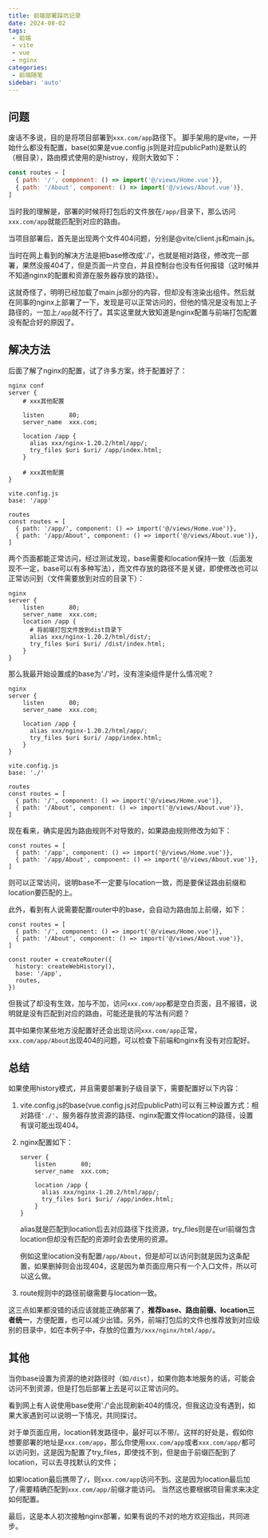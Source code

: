 ```yaml
---
title: 前端部署踩坑记录
date: 2024-08-02
tags:
 - 前端
 - vite
 - vue
 - nginx
categories: 
 - 前端随笔
sidebar: 'auto'
---
```

## 问题
废话不多说，目的是将项目部署到```xxx.com/app```路径下。
脚手架用的是vite，一开始什么都没有配置，base(如果是vue.config.js则是对应publicPath)是默认的（根目录），路由模式使用的是histroy，规则大致如下：
```js
const routes = [
  { path: '/', component: () => import('@/views/Home.vue')},
  { path: '/About', component: () => import('@/views/About.vue')},
]
```
当时我的理解是，部署的时候将打包后的文件放在```/app/```目录下，那么访问```xxx.com/app```就能匹配到对应的路由。

当项目部署后，首先是出现两个文件404问题，分别是@vite/client.js和main.js。

当时在网上看到的解决方法是把base修改成'./'，也就是相对路径，修改完一部署，果然没报404了，但是页面一片空白，并且控制台也没有任何报错（这时候并不知道nginx的配置和资源在服务器存放的路径）。

这就奇怪了，明明已经加载了main.js部分的内容，但却没有渲染出组件。然后就在同事的nginx上部署了一下，发现是可以正常访问的，但他的情况是没有加上子路径的，一加上```/app```就不行了。其实这里就大致知道是nginx配置与前端打包配置没有配合好的原因了。

## 解决方法
后面了解了nginx的配置，试了许多方案，终于配置好了：
```
nginx conf
server {
    # xxx其他配置

    listen       80;
    server_name  xxx.com;

    location /app {
      alias xxx/nginx-1.20.2/html/app/;
      try_files $uri $uri/ /app/index.html;
    }

    # xxx其他配置
}

vite.config.js
base: '/app'

routes
const routes = [
  { path: '/app/', component: () => import('@/views/Home.vue')},
  { path: '/app/About', component: () => import('@/views/About.vue')},
]
```
两个页面都能正常访问，经过测试发现，base需要和location保持一致（后面发现不一定，base可以有多种写法），而文件存放的路径不是关键，即使修改也可以正常访问到（文件需要放到对应的目录下）：
```
nginx
server {
    listen       80;
    server_name  xxx.com;
    location /app {
      # 将前端打包文件放到dist目录下
      alias xxx/nginx-1.20.2/html/dist/;
      try_files $uri $uri/ /dist/index.html;
    }
}
```

那么我最开始设置成的base为'./'时，没有渲染组件是什么情况呢？
```
nginx
server {
    listen       80;
    server_name  xxx.com;

    location /app {
      alias xxx/nginx-1.20.2/html/app/;
      try_files $uri $uri/ /app/index.html;
    }
}

vite.config.js
base: './'

routes
const routes = [
  { path: '/', component: () => import('@/views/Home.vue')},
  { path: '/About', component: () => import('@/views/About.vue')},
]
```
现在看来，确实是因为路由规则不对导致的，如果路由规则修改为如下：
```
const routes = [
  { path: '/app', component: () => import('@/views/Home.vue')},
  { path: '/app/About', component: () => import('@/views/About.vue')},
]
```
则可以正常访问，说明base不一定要与location一致，而是要保证路由前缀和location要匹配的上。

此外，看到有人说需要配置router中的base，会自动为路由加上前缀，如下：
```
const routes = [
  { path: '/', component: () => import('@/views/Home.vue')},
  { path: '/About', component: () => import('@/views/About.vue')},
]

const router = createRouter({
  history: createWebHistory(),
  base: '/app',
  routes,
})
```
但我试了却没有生效，加与不加，访问```xxx.com/app```都是空白页面，且不报错，说明就是没有匹配到对应的路由，可能还是我的写法有问题？

其中如果你某些地方没配置好还会出现访问```xxx.com/app```正常，```xxx.com/app/About```出现404的问题，可以检查下前端和nginx有没有对应配好。

## 总结
如果使用history模式，并且需要部署到子级目录下，需要配置好以下内容：

1. vite.config.js的base(vue.config.js对应publicPath)可以有三种设置方式：相对路径```'./'```、服务器存放资源的路径、nginx配置文件location的路径，设置有误可能出现404。
2. nginx配置如下：
    ```
    server {
        listen       80;
        server_name  xxx.com;

        location /app {
          alias xxx/nginx-1.20.2/html/app/;
          try_files $uri $uri/ /app/index.html;
        }
    }
    ```
    alias就是匹配到location后去对应路径下找资源，try_files则是在url前缀包含location但却没有匹配的资源时会去使用的资源。

    例如这里location没有配置```/app/About```，但是却可以访问到就是因为这条配置，如果删掉则会出现404，这是因为单页面应用只有一个入口文件，所以可以这么做。
3. route规则中的路径前缀需要与location一致。

这三点如果都没错的话应该就能正确部署了，**推荐base、路由前缀、location三者统一**，方便配置，也可以减少出错。另外，前端打包后的文件也推荐放到对应级别的目录中，如在本例子中，存放的位置为```/xxx/nginx/html/app/```。

## 其他
当你base设置为资源的绝对路径时（如```/dist```），如果你跑本地服务的话，可能会访问不到资源，但是打包后部署上去是可以正常访问的。

看到网上有人说使用base使用'./'会出现刷新404的情况，但我这边没有遇到，如果大家遇到可以说明一下情况，共同探讨。

对于单页面应用，location转发路径中，最好可以不带/。这样的好处是，假如你想要部署的地址是```xxx.com/app```，那么你使用```xxx.com/app```或者```xxx.com/app/```都可以访问到，这是因为配置了try_files，即使找不到，但是由于前缀匹配到了location，可以去寻找默认的文件；

如果location最后携带了```/```，则```xxx.com/app```访问不到。这是因为location最后加了```/```需要精确匹配到```xxx.com/app/```前缀才能访问。
当然这也要根据项目需求来决定如何配置。

最后，这是本人初次接触nginx部署，如果有说的不对的地方欢迎指出，共同进步。